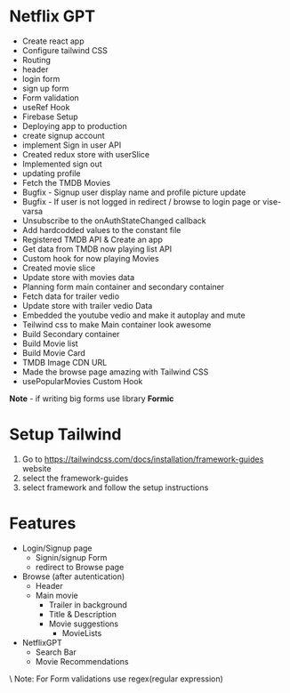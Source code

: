 # Netflix GPT

 - Create react app
 - Configure tailwind CSS
 - Routing
 - header
 - login form
 - sign up form
 - Form validation
 - useRef Hook
 - Firebase Setup
 - Deploying app to production
 - create signup account
 - implement Sign in user API
 - Created redux store with userSlice
 - Implemented sign out
 - updating profile
 - Fetch the TMDB Movies
 - Bugfix - Signup user display name and profile picture update
 - Bugfix - If user is not logged in redirect / browse to login page or vise-varsa
 - Unsubscribe to the onAuthStateChanged callback
 - Add hardcodded values to the constant file
 - Registered TMDB API & Create an app
 - Get data from TMDB now playing list API
 - Custom hook for now playing Movies
 - Created movie slice
 - Update store with movies data
 - Planning form main container and secondary container
 - Fetch data for trailer vedio 
 - Update store with trailer vedio Data
 - Embedded the youtube vedio and make it autoplay and mute
 - Teilwind css to make Main container look awesome 
 - Build Secondary container
 - Build Movie list
 - Build Movie Card 
 - TMDB Image CDN URL 
 - Made the browse page amazing with Tailwind CSS 
 - usePopularMovies Custom Hook 

 **Note** - if writing big forms use library **Formic**

# Setup Tailwind

1. Go to https://tailwindcss.com/docs/installation/framework-guides website
2. select the framework-guides
3. select framework and follow the setup instructions

# Features 
 - Login/Signup page
    - Signin/signup Form
    - redirect to Browse page
 - Browse (after autentication)
    - Header
    - Main movie
        - Trailer in background
        - Title & Description
        - Movie suggestions
            - MovieLists
 - NetflixGPT
    - Search Bar
    - Movie Recommendations

\\ Note: For Form validations use regex(regular expression)
